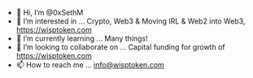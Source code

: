 - 👋 Hi, I’m @0xSethM
- 👀 I’m interested in ... Crypto, Web3 & Moving IRL & Web2 into Web3, https://wisptoken.com
- 🌱 I’m currently learning ... Many things!
- 💞️ I’m looking to collaborate on ... Capital funding for growth of https://wisptoken.com
- 📫 How to reach me ...  info@wisptoken.com

<!---
0xSethM/0xSethM is a ✨ special ✨ repository because its `README.md` (this file) appears on your GitHub profile.
You can click the Preview link to take a look at your changes.
--->
